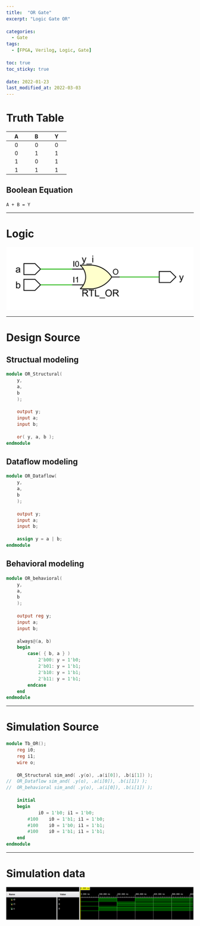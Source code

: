 ```yaml
---
title:  "OR Gate"
excerpt: "Logic Gate OR"

categories:
  - Gate
tags:
  - [FPGA, Verilog, Logic, Gate]

toc: true
toc_sticky: true
 
date: 2022-01-23
last_modified_at: 2022-03-03
---
```


# Truth Table

| &nbsp; &nbsp; A &nbsp; &nbsp; | &nbsp; &nbsp; B &nbsp; &nbsp; | &nbsp; &nbsp; Y &nbsp; &nbsp; |
|:---:|:---:|:---:|
|  0  |  0  |  0  |
|  0  |  1  |  1  |
|  1  |  0  |  1  |
|  1  |  1  |  1  |

## Boolean Equation

	A + B = Y

---

# Logic

![OR](/images/2022-01-23-OR_GATE/gate.png)

---

# Design Source

## Structual modeling

```verilog
module OR_Structural(
	y,
	a,
	b
	);
     
	output y;
	input a;
	input b;

	or( y, a, b );
endmodule
```

## Dataflow modeling

```verilog
module OR_Dataflow(
	y,
	a,
	b
	);
     
	output y;
	input a;
	input b;

	assign y = a | b;
endmodule
```

## Behavioral modeling

```verilog
module OR_behavioral(
	y,
	a,
	b
	);
     
	output reg y;
	input a;
	input b;

	always@(a, b)
	begin
		case( { b, a } )
			2'b00: y = 1'b0;
			2'b01: y = 1'b1;
			2'b10: y = 1'b1;
			2'b11: y = 1'b1;
		endcase
	end
endmodule
```
---

# Simulation Source

```verilog
module Tb_OR();	
	reg i0;
	reg i1;
	wire o;

	OR_Structural sim_and( .y(o), .a(i[0]), .b(i[1]) );
//	OR_Dataflow sim_and( .y(o), .a(i[0]), .b(i[1]) );
//	OR_behavioral sim_and( .y(o), .a(i[0]), .b(i[1]) );

	initial
	begin
			i0 = 1'b0; i1 = 1'b0;
		#100	i0 = 1'b1; i1 = 1'b0;
		#100 	i0 = 1'b0; i1 = 1'b1;
		#100 	i0 = 1'b1; i1 = 1'b1;
	end
endmodule
```
---

# Simulation data

![Tb_OR](/images/2022-01-23-OR_GATE/tb.png)
